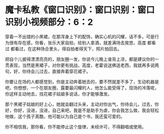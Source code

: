 # 魔卡私教《窗口识别》：窗口识别：窗口识别小视频部分：6：2

穿着一不出错的小黑裙，在那浑身上下的配饰，确实心机的闪耀，话不多，可是行为很有存在感，你看，张乐大家自拍，给别人拿酒，就差满场去晃悠，高度 都看过 都看过，在这种场合里头，得自拍者得天下，照片拍回去。

把自个儿披得漂漂亮亮的，朋友圈一发，你说今儿晚上谁背上凉，都是建议你的一贯表现，当然是黑裙子，对你更有挑战，高度，老霍说送佛送老西，我就再多说两句，好，你待会儿过去，直接奔着穿花裙子。

你要让在场的人都感觉到，你是主动奔着她去的，要不然就差不多了，生动机器是吧，你想想，一个在朋友圈，露要最闪耀的人，他怎么能受得了，现场的冷落呢，你这样主动地去，找花裙子姑娘多说话，你才能够激发。

那个黑裙子姑娘的好上心，她就会翻过头来，主动对你出气，你待会儿，过去，你好，你好，没进，没进，自己来吧，我是不是助手为虐，你会我怎么做，我会轻松地做，这个孩子真酷，他可能以为自己是个书，我还蛮可爱的。

你不相信我，那你看，你不能停止这个旋律，未经许可，不得翻唱或使用。